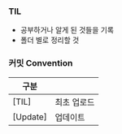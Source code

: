 ### TIL

- 공부하거나 알게 된 것들을 기록
- 폴더 별로 정리할 것

### 커밋 Convention

|구분|  |
|------|---|
|[TIL]| 최초 업로드 |
|[Update]| 업데이트 |
